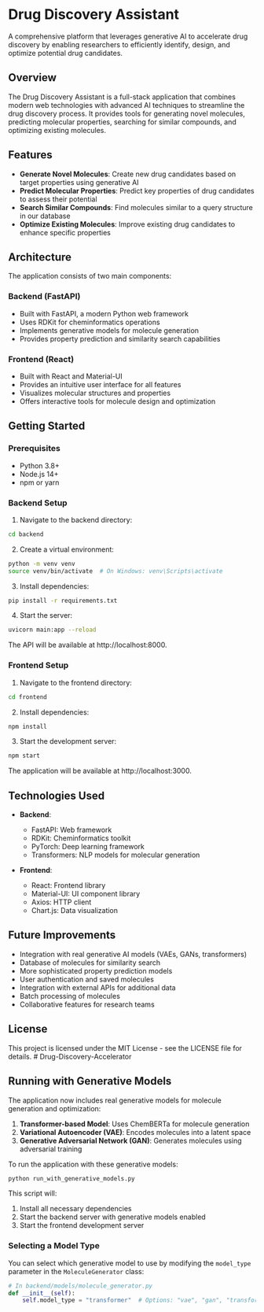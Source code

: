 # Drug Discovery Assistant

A comprehensive platform that leverages generative AI to accelerate drug discovery by enabling researchers to efficiently identify, design, and optimize potential drug candidates.

## Overview

The Drug Discovery Assistant is a full-stack application that combines modern web technologies with advanced AI techniques to streamline the drug discovery process. It provides tools for generating novel molecules, predicting molecular properties, searching for similar compounds, and optimizing existing molecules.

## Features

- **Generate Novel Molecules**: Create new drug candidates based on target properties using generative AI
- **Predict Molecular Properties**: Predict key properties of drug candidates to assess their potential
- **Search Similar Compounds**: Find molecules similar to a query structure in our database
- **Optimize Existing Molecules**: Improve existing drug candidates to enhance specific properties

## Architecture

The application consists of two main components:

### Backend (FastAPI)

- Built with FastAPI, a modern Python web framework
- Uses RDKit for cheminformatics operations
- Implements generative models for molecule generation
- Provides property prediction and similarity search capabilities

### Frontend (React)

- Built with React and Material-UI
- Provides an intuitive user interface for all features
- Visualizes molecular structures and properties
- Offers interactive tools for molecule design and optimization

## Getting Started

### Prerequisites

- Python 3.8+
- Node.js 14+
- npm or yarn

### Backend Setup

1. Navigate to the backend directory:
```bash
cd backend
```

2. Create a virtual environment:
```bash
python -m venv venv
source venv/bin/activate  # On Windows: venv\Scripts\activate
```

3. Install dependencies:
```bash
pip install -r requirements.txt
```

4. Start the server:
```bash
uvicorn main:app --reload
```

The API will be available at http://localhost:8000.

### Frontend Setup

1. Navigate to the frontend directory:
```bash
cd frontend
```

2. Install dependencies:
```bash
npm install
```

3. Start the development server:
```bash
npm start
```

The application will be available at http://localhost:3000.

## Technologies Used

- **Backend**:
  - FastAPI: Web framework
  - RDKit: Cheminformatics toolkit
  - PyTorch: Deep learning framework
  - Transformers: NLP models for molecular generation

- **Frontend**:
  - React: Frontend library
  - Material-UI: UI component library
  - Axios: HTTP client
  - Chart.js: Data visualization

## Future Improvements

- Integration with real generative AI models (VAEs, GANs, transformers)
- Database of molecules for similarity search
- More sophisticated property prediction models
- User authentication and saved molecules
- Integration with external APIs for additional data
- Batch processing of molecules
- Collaborative features for research teams

## License

This project is licensed under the MIT License - see the LICENSE file for details. # Drug-Discovery-Accelerator

## Running with Generative Models

The application now includes real generative models for molecule generation and optimization:

1. **Transformer-based Model**: Uses ChemBERTa for molecule generation
2. **Variational Autoencoder (VAE)**: Encodes molecules into a latent space
3. **Generative Adversarial Network (GAN)**: Generates molecules using adversarial training

To run the application with these generative models:

```bash
python run_with_generative_models.py
```

This script will:
1. Install all necessary dependencies
2. Start the backend server with generative models enabled
3. Start the frontend development server

### Selecting a Model Type

You can select which generative model to use by modifying the `model_type` parameter in the `MoleculeGenerator` class:

```python
# In backend/models/molecule_generator.py
def __init__(self):
    self.model_type = "transformer"  # Options: "vae", "gan", "transformer"
```
